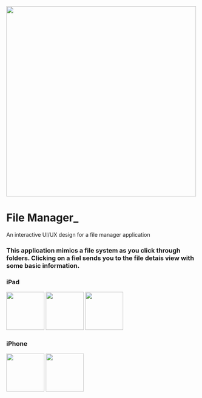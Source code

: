 <img src="https://user-images.githubusercontent.com/3058101/129284574-d7ba3abe-91e8-4adf-a488-6603cea94952.png" width="500">

# File Manager_
An interactive UI/UX design for a file manager application

<div width="50">
<h3>This application mimics a file system as you click through folders. Clicking on a fiel sends you to the file detais view with some basic information. </h3>
  <div>
    <H3>iPad</H3>
      <img src="https://user-images.githubusercontent.com/3058101/129283285-a39fc968-6919-46fa-93d3-d3e804ac549a.png" width="100">
      <img src="https://user-images.githubusercontent.com/3058101/129283305-96bfae3b-778a-4b05-a65b-d08fa596db6c.png" width="100">
      <img src="https://user-images.githubusercontent.com/3058101/129283326-2dccfc87-7a93-4cb1-bfb7-8d8202f77239.png" width="100">
  </div>
  <div>
    <H3>iPhone</H3>
      <img src="https://user-images.githubusercontent.com/3058101/129283330-0f5ab639-8090-4f08-9a46-a069c3a5eb03.png" width="100">
      <img src="https://user-images.githubusercontent.com/3058101/129283335-3bdbab95-c2f9-417b-88e3-7ea1657cb89d.png" width="100">

  </div>
</div>
